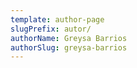 ```yaml
---
template: author-page
slugPrefix: autor/
authorName: Greysa Barrios
authorSlug: greysa-barrios
---
```

